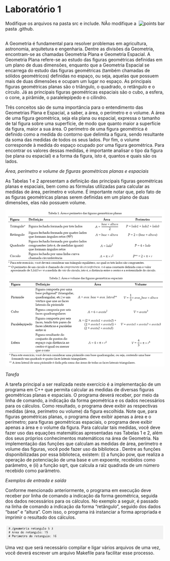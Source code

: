 # Laboratório 1

<img alt="points bar" align="right" height="36" src="../../blob/status/.github/activity-icons/points-bar.svg" />

Modifique os arquivos na pasta src e include. NÃo modifique a pasta .github.

## 

A Geometria é fundamental para resolver problemas em agricultura, astronomia, arquitetura e engenharia. Dentre as divisões da Geometria, encontram-se as chamadas Geometria Plana e Geometria Espacial. A Geometria Plana refere-se ao estudo das figuras geométricas definidas em um plano de duas dimensões, enquanto que a Geometria Espacial se encarrega do estudo das figuras geométricas (também chamadas de sólidos geométricos) definidas no espaço, ou seja, aquelas que possuem mais de duas dimensões e ocupam um lugar no espaço. As principais figuras geométricas planas são o triângulo, o quadrado, o retângulo e o círculo. Já as principais figuras geométricas espaciais são o cubo, a esfera, o cone, a pirâmide, o paralelepípedo e o cilindro.

Três conceitos são de suma importância para o entendimento das Geometrias Plana e Espacial, a saber, a área, o perímetro e o volume. A área de uma figura geométrica, seja ela plana ou espacial, expressa o tamanho de tal figura sobre uma superfície, de modo que quanto maior a superfície da figura, maior a sua área. O perímetro de uma figura geométrica é definido como a medida do contorno que delimita a figura, sendo resultante da soma das medidas de todos os seus lados. Por fim, o volume corresponde à medida do espaço ocupado por uma figura geométrica. Para encontrar os valores dessas medidas, é importante analisar o tipo da figura (se plana ou espacial) e a forma da figura, isto é, quantos e quais são os lados.

*Área, perímetro e volume de figuras geométricas planas e espaciais*

As Tabelas 1 e 2 apresentam a definição das principais figuras geométricas planas e espaciais, bem como as fórmulas utilizadas para calcular as medidas de área, perímetro e volume. É importante notar que, pelo fato de as figuras geométricas planas serem definidas em um plano de duas dimensões, elas não possuem volume.

![alt](./pics/tabela1.png)
![alt](./pics/tabela2.png)

*Tarefa*

A tarefa principal a ser realizada neste exercício é a implementação de um programa em C++ que permita calcular as medidas de diversas figuras geométricas planas e espaciais. O programa deverá receber, por meio da linha de comando, a indicação da forma geométrica e os dados necessários para os cálculos. Como resultado, o programa deve exibir as respectivas medidas (área, perímetro ou volume) da figura escolhida. Note que, para figuras geométricas planas, o programa deve exibir apenas a área e o perímetro; para figuras geométricas espaciais, o programa deve exibir apenas a área e o volume da figura. Para calcular tais medidas, você deve fazer uso das equações matemáticas apresentadas nas Tabelas 1 e 2, além dos seus próprios conhecimentos matemáticos na área de Geometria.
Na implementação das funções que calculam as medidas de área, perímetro e volume das figuras, você pode fazer uso da biblioteca <cmath>. Dentre as funções disponibilizadas por essa biblioteca, existem: (i) a função pow, que realiza a operação de potenciação de uma base e um expoente, recebidos como parâmetro, e (ii) a função sqrt, que calcula a raiz quadrada de um número recebido como parâmetro.

*Exemplos de entrada e saída*

Conforme mencionado anteriormente, o programa em execução deve receber por linha de comando a indicação da forma geométrica, seguida dos dados necessários para os cálculos. No exemplo a seguir, é passado na linha de comando a indicação da forma “retângulo”, seguido dos dados “base” e “altura”. Com isso, o programa irá instanciar a forma apropriada e imprimir o resultado dos cálculos.

![alt](./pics/exemplo1.png)

Uma vez que será necessário compilar e ligar vários arquivos de uma vez, você deverá escrever um arquivo Makefile para facilitar esse processo.

